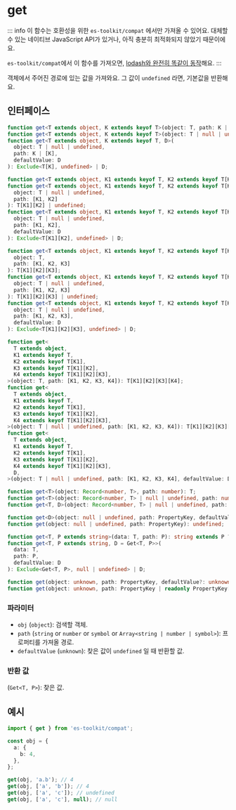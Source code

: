 # get

::: info
이 함수는 호환성을 위한 `es-toolkit/compat` 에서만 가져올 수 있어요. 대체할 수 있는 네이티브 JavaScript API가 있거나, 아직 충분히 최적화되지 않았기 때문이에요.

`es-toolkit/compat`에서 이 함수를 가져오면, [lodash와 완전히 똑같이 동작](../../../compatibility.md)해요.
:::

객체에서 주어진 경로에 있는 값을 가져와요. 그 값이 `undefined` 라면, 기본값을 반환해요.

## 인터페이스

```typescript
function get<T extends object, K extends keyof T>(object: T, path: K | [K]): T[K];
function get<T extends object, K extends keyof T>(object: T | null | undefined, path: K | [K]): T[K] | undefined;
function get<T extends object, K extends keyof T, D>(
  object: T | null | undefined,
  path: K | [K],
  defaultValue: D
): Exclude<T[K], undefined> | D;

function get<T extends object, K1 extends keyof T, K2 extends keyof T[K1]>(object: T, path: [K1, K2]): T[K1][K2];
function get<T extends object, K1 extends keyof T, K2 extends keyof T[K1]>(
  object: T | null | undefined,
  path: [K1, K2]
): T[K1][K2] | undefined;
function get<T extends object, K1 extends keyof T, K2 extends keyof T[K1], D>(
  object: T | null | undefined,
  path: [K1, K2],
  defaultValue: D
): Exclude<T[K1][K2], undefined> | D;

function get<T extends object, K1 extends keyof T, K2 extends keyof T[K1], K3 extends keyof T[K1][K2]>(
  object: T,
  path: [K1, K2, K3]
): T[K1][K2][K3];
function get<T extends object, K1 extends keyof T, K2 extends keyof T[K1], K3 extends keyof T[K1][K2]>(
  object: T | null | undefined,
  path: [K1, K2, K3]
): T[K1][K2][K3] | undefined;
function get<T extends object, K1 extends keyof T, K2 extends keyof T[K1], K3 extends keyof T[K1][K2], D>(
  object: T | null | undefined,
  path: [K1, K2, K3],
  defaultValue: D
): Exclude<T[K1][K2][K3], undefined> | D;

function get<
  T extends object,
  K1 extends keyof T,
  K2 extends keyof T[K1],
  K3 extends keyof T[K1][K2],
  K4 extends keyof T[K1][K2][K3],
>(object: T, path: [K1, K2, K3, K4]): T[K1][K2][K3][K4];
function get<
  T extends object,
  K1 extends keyof T,
  K2 extends keyof T[K1],
  K3 extends keyof T[K1][K2],
  K4 extends keyof T[K1][K2][K3],
>(object: T | null | undefined, path: [K1, K2, K3, K4]): T[K1][K2][K3][K4] | undefined;
function get<
  T extends object,
  K1 extends keyof T,
  K2 extends keyof T[K1],
  K3 extends keyof T[K1][K2],
  K4 extends keyof T[K1][K2][K3],
  D,
>(object: T | null | undefined, path: [K1, K2, K3, K4], defaultValue: D): Exclude<T[K1][K2][K3][K4], undefined> | D;

function get<T>(object: Record<number, T>, path: number): T;
function get<T>(object: Record<number, T> | null | undefined, path: number): T | undefined;
function get<T, D>(object: Record<number, T> | null | undefined, path: number, defaultValue: D): T | D;

function get<D>(object: null | undefined, path: PropertyKey, defaultValue: D): D;
function get(object: null | undefined, path: PropertyKey): undefined;

function get<T, P extends string>(data: T, path: P): string extends P ? any : Get<T, P>;
function get<T, P extends string, D = Get<T, P>>(
  data: T,
  path: P,
  defaultValue: D
): Exclude<Get<T, P>, null | undefined> | D;

function get(object: unknown, path: PropertyKey, defaultValue?: unknown): any;
function get(object: unknown, path: PropertyKey | readonly PropertyKey[], defaultValue?: unknown): any;
```

### 파라미터

- `obj` (`object`): 검색할 객체.
- `path` (`string` or `number` or `symbol` or `Array<string | number | symbol>`): 프로퍼티를 가져올 경로.
- `defaultValue` (`unknown`): 찾은 값이 `undefined` 일 때 반환할 값.

### 반환 값

(`Get<T, P>`): 찾은 값.

## 예시

```typescript
import { get } from 'es-toolkit/compat';

const obj = {
  a: {
    b: 4,
  },
};

get(obj, 'a.b'); // 4
get(obj, ['a', 'b']); // 4
get(obj, ['a', 'c']); // undefined
get(obj, ['a', 'c'], null); // null
```

